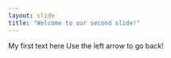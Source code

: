 ```yaml
---
layout: slide
title: "Welcome to our second slide!"
---
```

My first text here
Use the left arrow to go back!
